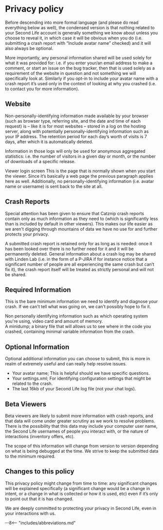 # Privacy policy

Before descending into more formal language (and please do read everything below as well), the condensed version is that nothing related to your Second Life account is generally something we know about unless you choose to reveal it, in which case it will be obvious when you do (i.e. submitting a crash report with “Include avatar name” checked) and it will also always be optional.

More importantly, any personal information shared will be used solely for what it was provided for: i.e. if you enter your/an email address to make a comment, or start an issue on the bug tracker, then that is used solely as a requirement of the website in question and not something we will specifically look at. Similarly if you opt-in to include your avatar name with a crash report it’s used only in the context of looking at why you crashed (i.e. to contact you for more information).

## Website

Non-personally-identifying information made available by your browser (such as browser type, referring site, and the date and time of each request) is – like it is for most websites – stored in a log on the hosting server, along with potentially personally-identifying information such as your IP address. The retention period for each day’s worth of visits is 7 days, after which it is automatically deleted.

Information in those logs will only be used for anonymous aggregated statistics: i.e. the number of visitors in a given day or month, or the number of downloads of a specific release.

Viewer login screen
This is the page that is normally shown when you start the viewer. Since it’s basically a web page the previous paragraph applies here as well. Additionally, no personally-identifying information (i.e. avatar name or username) is sent back to the site at all.

## Crash Reports

Special attention has been given to ensure that Catznip crash reports contain only as much information as they need to (which is significantly less than is included by default in other viewers). This makes our life easier as we aren't digging through mountains of data we have no use for and further protects your privacy.

A submitted crash report is retained only for as long as is needed: once it has been looked over there is no further need for it and it will be permanently deleted. General information about a crash log may be shared with Linden Lab (i.e. in the form of a P-JIRA if for instance notice that a significant number of people are all experiencing the same crash but can’t fix it), the crash report itself will be treated as strictly personal and will not be shared.

## Required Information

This is the bare minimum information we need to identify and diagnose your crash. If we can't tell what was going on, we can't possibly hope to fix it.

Non personally identifying information such as which operating system you're using, video card and amount of memory.  
A minidump; a binary file that will allows us to see where in the code you crashed, containing minimal variable information from the crash.  

## Optional Information

Optional additional information you can choose to submit, this is more in realm of extremely useful and can really help resolve issues.

* Your avatar name; This is helpful should we have specific questions.
* Your settings.xml; For identifying configuration settings that might be related to the crash.
* The last 16kb of your Second Life log file (not your chat logs).

## Beta Viewers

Beta viewers are likely to submit more information with crash reports, and that data will come under greater scrutiny as we work to resolve problems. There is the possibility that this data may include your computer user name, the Second Life usernames of people you interact with, or the nature of interactions (inventory offers, etc).

The scope of this information will change from version to version depending on what is being debugged at the time. We strive to keep the submitted data to the minimum required.

## Changes to this policy

This privacy policy might change from time to time: any significant changes will be explained specifically (a significant change would be a change in intent, or a change in what is collected or how it is used, etc) even if it’s only to point out that it is has changed.

We are deeply committed to protecting your privacy in Second Life, even in your interactions with us.

--8<-- "includes/abbreviations.md"
